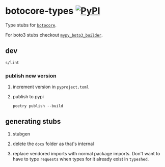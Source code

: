 # botocore-types [![PyPI](https://img.shields.io/pypi/v/botocore-types.svg)](https://pypi.org/project/botocore-types/)

Type stubs for [`botocore`][0].

For boto3 stubs checkout [`mypy_boto3_builder`][1].

## dev

```sh
s/lint
```

### publish new version

1. increment version in `pyproject.toml`
2. publish to pypi

   ```
   poetry publish --build
   ```

## generating stubs

1. stubgen

2. delete the `docs` folder as that's internal

3. replace vendored imports with normal package imports. Don't want to have
   to type `requests` when types for it already exist in `typeshed`.

[0]: https://github.com/boto/botocore
[1]: https://github.com/vemel/mypy_boto3_builder

